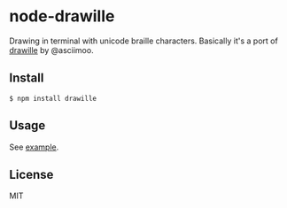 node-drawille
=============

Drawing in terminal with unicode braille characters.
Basically it's a port of [drawille](https://github.com/asciimoo/drawille)
by @asciimoo.

## Install

```
$ npm install drawille
```

## Usage

See [example](example.js).

## License

MIT
